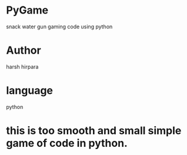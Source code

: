 # PyGame
 snack water gun gaming code using python

# Author
 harsh hirpara

 # language 
 python

# this is too smooth and small simple game of code in python.